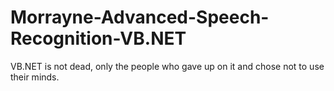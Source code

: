 # Morrayne-Advanced-Speech-Recognition-VB.NET
VB.NET is not dead, only the people who gave up on it and chose not to use their minds.
